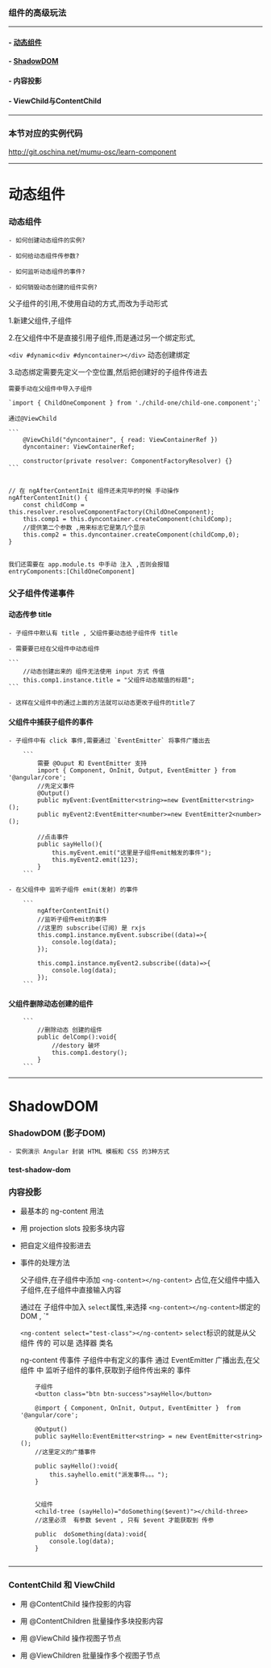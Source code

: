 ### 组件的高级玩法
---

#### - [动态组件](#动态组件)

#### - [ShadowDOM](#ShadowDOM)

#### - 内容投影

#### - ViewChild与ContentChild

---
### 本节对应的实例代码

http://git.oschina.net/mumu-osc/learn-component


---
# 动态组件
### 动态组件

	- 如何创建动态组件的实例?
	
	- 如何给动态组件传参数?
	
	- 如何监听动态组件的事件?
	
	- 如何销毁动态创建的组件实例?
	

父子组件的引用,不使用自动的方式,而改为手动形式

1.新建父组件,子组件

2.在父组件中不是直接引用子组件,而是通过另一个绑定形式, 

`<div #dynamic<div #dyncontainer></div>` 动态创建绑定

3.动态绑定需要先定义一个空位置,然后把创建好的子组件传进去
	
	需要手动在父组件中导入子组件
	
	`import { ChildOneComponent } from './child-one/child-one.component';`
	
	通过@ViewChild 
	
	```
		@ViewChild("dyncontainer", { read: ViewContainerRef })
		dyncontainer: ViewContainerRef;
		
		constructor(private resolver: ComponentFactoryResolver) {}
	```
	
	
	// 在 ngAfterContentInit 组件还未完毕的时候 手动操作
	ngAfterContentInit() {
		const childComp = this.resolver.resolveComponentFactory(ChildOneComponent);
		this.comp1 = this.dyncontainer.createComponent(childComp);
		//提供第二个参数 ,用来标志它是第几个显示
		this.comp2 = this.dyncontainer.createComponent(childComp,0);
	}
	
	
	我们还需要在 app.module.ts 中手动 注入 ,否则会报错
	entryComponents:[ChildOneComponent]
	
	
### 父子组件传递事件

#### 动态传参 title

	- 子组件中默认有 title , 父组件要动态给子组件传 title 
	
	- 需要要已经在父组件中动态组件
	
	```
		//动态创建出来的 组件无法使用 input 方式 传值
		this.comp1.instance.title = "父组件动态赋值的标题";
	```
	
	- 这样在父组件中的通过上面的方法就可以动态更改子组件的title了

#### 父组件中捕获子组件的事件

	- 子组件中有 click 事件,需要通过 `EventEmitter` 将事件广播出去
	
		```
			需要 @Ouput 和 EventEmitter 支持
			import { Component, OnInit, Output, EventEmitter } from '@angular/core';
			//先定义事件
			@Output()
			public myEvent:EventEmitter<string>=new EventEmitter<string>();
			public myEvent2:EventEmitter<number>=new EventEmitter2<number>();
			
			//点击事件
			public sayHello(){
				this.myEvent.emit("这里是子组件emit触发的事件");
				this.myEvent2.emit(123);
			}			
		```
		
	- 在父组件中 监听子组件 emit(发射) 的事件
	
		```
			ngAfterContentInit()
			//监听子组件emit的事件
			//这里的 subscribe(订阅) 是 rxjs
			this.comp1.instance.myEvent.subscribe((data)=>{
				console.log(data);
			});
			
			this.comp1.instance.myEvent2.subscribe((data)=>{
				console.log(data);
			});
		```
		
#### 父组件删除动态创建的组件

		```
			//删除动态 创建的组件
			public delComp():void{
				//destory 破坏
				this.comp1.destory();
			}
		```
		
---
# ShadowDOM
### ShadowDOM (影子DOM)
	
	- 实例演示 Angular 封装 HTML 模板和 CSS 的3种方式
	
#### test-shadow-dom

### 内容投影 

 - 最基本的 ng-content 用法

 - 用 projection slots 投影多块内容

 - 把自定义组件投影进去

 - 事件的处理方法 
	
	
	父子组件,在子组件中添加  `<ng-content></ng-content>` 占位,在父组件中插入子组件,在子组件中直接输入内容
	
	通过在 子组件中加入 `select`属性,来选择 `<ng-content></ng-content>`绑定的 DOM , `<ng-content select="h3"></ng-content>"
	
	`<ng-content select="test-class"></ng-content>` `select`标识的就是从父组件 传的 可以是 选择器 类名   
	
	
	ng-content 传事件 子组件中有定义的事件 通过 EventEmitter 广播出去,在父组件 中 监听子组件的事件,获取到子组件传出来的 事件
	
	```
		子组件
		<button class="btn btn-success">sayHello</button>
		
		@import { Component, OnInit, Output, EventEmitter }  from '@angular/core';
		
		@Output()
		public sayHello:EventEmitter<string> = new EventEmitter<string>();
		//这里定义的广播事件
		
		public sayHello():void{
			this.sayhello.emit("派发事件。。。");
		}
		
		
		父组件 
		<child-tree (sayHello)="doSomething($event)"></child-three>
		//这里必须  有参数 $event , 只有 $event 才能获取到 传参
		
		public  doSomething(data):void{
			console.log(data);
		}
		
	```

 ---	
	
 ### ContentChild 和 ViewChild
 
 - 用 @ContentChild 操作投影的内容
 
 - 用 @ContentChildren 批量操作多块投影内容
 
 - 用 @ViewChild 操作视图子节点
 
 - 用 @ViewChildren 批量操作多个视图子节点
 
 
 